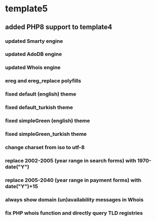 # template5
## added PHP8 support to template4
### updated Smarty engine
### updated AdoDB engine
### updated Whois engine
### ereg and ereg_replace polyfills
### fixed default (english) theme
### fixed default_turkish theme
### fixed simpleGreen (english) theme
### fixed simpleGreen_turkish theme
### change charset from iso to utf-8
### replace 2002-2005 (year range in search forms) with 1970-date("Y")
### replace 2005-2040 (year range in payment forms) with date("Y")+15
### always show domain (un)availability messages in Whois
### fix PHP whois function and directly query TLD registries
